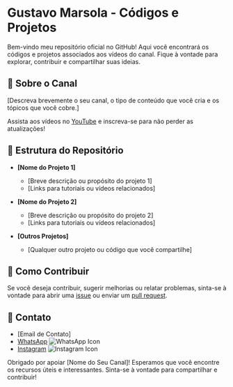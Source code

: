 # Gustavo Marsola - Códigos e Projetos 

Bem-vindo meu repositório oficial no GitHub! Aqui você encontrará os códigos e projetos associados aos vídeos do canal. Fique à vontade para explorar, contribuir e compartilhar suas ideias.

## 🚀 Sobre o Canal

[Descreva brevemente o seu canal, o tipo de conteúdo que você cria e os tópicos que você cobre.]

Assista aos vídeos no [YouTube](https://www.youtube.com/channel/UCdF6sIM85qV0QrXQck7JfpQ) e inscreva-se para não perder as atualizações!

## 📂 Estrutura do Repositório

- **[Nome do Projeto 1]**
  - [Breve descrição ou propósito do projeto 1]
  - [Links para tutoriais ou vídeos relacionados]

- **[Nome do Projeto 2]**
  - [Breve descrição ou propósito do projeto 2]
  - [Links para tutoriais ou vídeos relacionados]

- **[Outros Projetos]**
  - [Qualquer outro projeto ou código que você compartilhe]

## 🔧 Como Contribuir

Se você deseja contribuir, sugerir melhorias ou relatar problemas, sinta-se à vontade para abrir uma [issue](https://github.com/GustavoMarsola/youtube-python/issues) ou enviar um [pull request](https://github.com/GustavoMarsola/youtube-python/pulls).


## 📧 Contato

- [Email de Contato]
- [WhatsApp](https://wa.me/5511973437731) ![WhatsApp Icon](https://img.icons8.com/color/48/000000/whatsapp--v1.png)
- [Instagram](https://www.instagram.com/gustavomarsola/) ![Instagram Icon](https://img.icons8.com/color/48/000000/instagram-new.png)

Obrigado por apoiar [Nome do Seu Canal]! Esperamos que você encontre os recursos úteis e interessantes. Sinta-se à vontade para compartilhar e contribuir!

